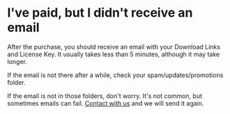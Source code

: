 # I've paid, but I didn't receive an email

After the purchase, you should receive an email with your Download Links and License Key. It usually takes less than 5 minutes, although it may take longer.

If the email is not there after a while, check your spam/updates/promotions folder.

If the email is not in those folders, don't worry. It's not common, but sometimes emails can fail. [Contact with us](https://www.trainyourears.com/contact/) and we will send it again.

